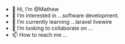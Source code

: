- 👋 Hi, I’m @Mathew
- 👀 I’m interested in ...software development.
- 🌱 I’m currently learning ...laravel livewire
- 💞️ I’m looking to collaborate on ...
- 📫 How to reach me ...

<!---
I'm software developer, 
expert in laravel and have developed various projects like chatbots,
ecommerce sites,inventory manage systems etc.


--->
